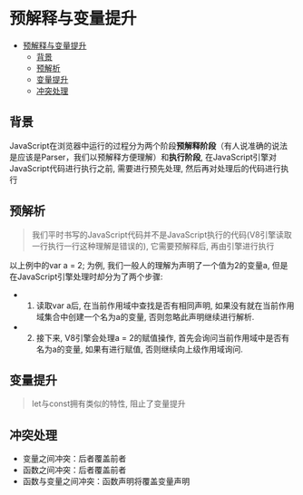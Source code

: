 # 预解释与变量提升

- [预解释与变量提升](#预解释与变量提升)
  - [背景](#背景)
  - [预解析](#预解析)
  - [变量提升](#变量提升)
  - [冲突处理](#冲突处理)

## 背景

JavaScript在浏览器中运行的过程分为两个阶段**预解释阶段**（有人说准确的说法是应该是Parser，我们以预解释方便理解）和**执行阶段**, 在JavaScript引擎对JavaScript代码进行执行之前, 需要进行预先处理, 然后再对处理后的代码进行执行

## 预解析

> 我们平时书写的JavaScript代码并不是JavaScript执行的代码(V8引擎读取一行执行一行这种理解是错误的), 它需要预解释后, 再由引擎进行执行

以上例中的var a = 2; 为例, 我们一般人的理解为声明了一个值为2的变量a, 但是在JavaScript引擎处理时却分为了两个步骤:

* 1. 读取var a后, 在当前作用域中查找是否有相同声明, 如果没有就在当前作用域集合中创建一个名为a的变量, 否则忽略此声明继续进行解析.
* 2. 接下来, V8引擎会处理a = 2的赋值操作, 首先会询问当前作用域中是否有名为a的变量, 如果有进行赋值, 否则继续向上级作用域询问.

## 变量提升

> let与const拥有类似的特性, 阻止了变量提升

## 冲突处理

* 变量之间冲突：后者覆盖前者
* 函数之间冲突：后者覆盖前者
* 函数与变量之间冲突：函数声明将覆盖变量声明
